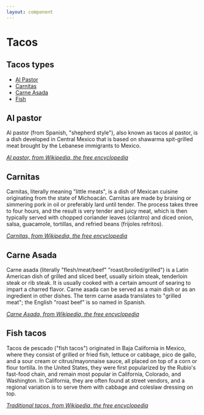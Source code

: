 ```yaml
---
layout: component
---
```


<script>require(['/assets/node_modules/@rhelements/rh-dropdown/rh-dropdown.compiled.js'])</script>
<noscript>
  <style>
    rh-dropdown:not([defined]) {
      opacity: 1;
    }
  </style>
</noscript>

# Tacos

<rh-dropdown>
  <rh-dropdown-button>
    <h2>Tacos types</h2>
  </rh-dropdown-button>
  <rh-dropdown-menu>
    <ul>
      <li><a href="#al-pastor">Al Pastor</a></li>
      <li><a href="#carnitas">Carnitas</a></li>
      <li><a href="#carne-asada">Carne Asada</a></li>
      <li><a href="#fish">Fish</a></li>
    </ul>
  </rh-dropdown-menu>
</rh-dropdown>

<section id="al-pastor">
  <h2>Al pastor</h2>
  <p>Al pastor (from Spanish, "shepherd style"), also known as tacos al pastor, is a dish developed in Central Mexico that is based on shawarma spit-grilled meat brought by the Lebanese immigrants to Mexico.</p>
  <p><cite><a href="https://en.wikipedia.org/wiki/Al_pastor">Al pastor, from Wikipedia, the free encyclopedia</a></cite></p>
</section>

<section id="carnitas">
  <h2>Carnitas</h2>
  <p>Carnitas, literally meaning "little meats", is a dish of Mexican cuisine originating from the state of Michoacán. Carnitas are made by braising or simmering pork in oil or preferably lard until tender. The process takes three to four hours, and the result is very tender and juicy meat, which is then typically served with chopped coriander leaves (cilantro) and diced onion, salsa, guacamole, tortillas, and refried beans (frijoles refritos).</p>
  <p><cite><a href="https://en.wikipedia.org/wiki/Carnitas">Carnitas, from Wikipedia, the free encyclopedia</a></cite></p>
</section>

<section id="carne-asada">
  <h2>Carne Asada</h2>
  <p>Carne asada (literally "flesh/meat/beef" "roast/broiled/grilled") is a Latin American dish of grilled and sliced beef, usually sirloin steak, tenderloin steak or rib steak. It is usually cooked with a certain amount of searing to impart a charred flavor. Carne asada can be served as a main dish or as an ingredient in other dishes. The term carne asada translates to "grilled meat"; the English "roast beef" is so named in Spanish.</p>
  <p><cite><a href="https://en.wikipedia.org/wiki/Carne_asada">Carne Asada, from Wikipedia, the free encyclopedia</a></cite></p>
</section>

<section id="fish">
  <h2>Fish tacos</h2>
  <p>Tacos de pescado ("fish tacos") originated in Baja California in Mexico, where they consist of grilled or fried fish, lettuce or cabbage, pico de gallo, and a sour cream or citrus/mayonnaise sauce, all placed on top of a corn or flour tortilla. In the United States, they were first popularized by the Rubio's fast-food chain, and remain most popular in California, Colorado, and Washington. In California, they are often found at street vendors, and a regional variation is to serve them with cabbage and coleslaw dressing on top.</p>
  <p><cite><a href="https://en.wikipedia.org/wiki/Taco#Traditional_tacos">Traditional tacos, from Wikipedia, the free encyclopedia</a></cite></p>
</section>
